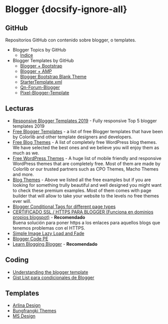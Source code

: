 # Blogger {docsify-ignore-all}

## GitHub

Repositorios GitHub con contenido sobre blogger, o templates.

- Blogger Topics by GitHub
  - [Índice](https://github.com/search?q=blogger&type=Topics)
- Blogger Templates by GitHub
  - [Blogger + Bootstrap](https://github.com/SidVal/blogger-bootstrap)
  - [Blogger + AMP](https://github.com/noel-aidesign/create-own-theme)
  - [Blogger Bootstrap Blank Theme](https://github.com/AlFatihs/BloggerBootstrapBlankTheme)
  - [StarterTemplate.xml](https://github.com/fassetar/blogger-docs/blob/gh-pages/StarterTemplate.xml)
  - [Qn-Forum-Blogger](https://github.com/mhdfasilwyd/Qn-Forum-Blogger)
  - [Pixel-Blogger-Template](https://github.com/mhdfasilwyd/Pixel-Blogger-Template)
  
## Lecturas

- [Responsive Blogger Templates 2019](https://www.pcweek.in/2018/10/responsive-blogger-templates.html) - Fully responsive Top 5 blogger templates 2019
- [Free Blogger Templates](https://colorlib.com/wp/free-blogger-templates/) - a list of free Blogger templates that have been by Colorlib and other template designers and developers.
- [Free Blog Themes](https://colorlib.com/wp/free-wordpress-blog-themes/) - A list of completely free WordPress blog themes. We have selected the best ones and we believe you will enjoy them as much as we.
- [Free WordPress Themes](https://colorlib.com/wp/free-wordpress-themes/) - A huge list of mobile friendly and responsive WordPress themes that are completely free. Most of them are made by Colorlib or our trusted partners such as CPO Themes, Macho Themes and more.
- [Blog Themes](https://colorlib.com/wp/best-personal-blog-wordpress-themes/) - Above we listed all the free examples but if you are looking for something trully beautiful and well designed you might want to check these premium examples. Most of them comes with page builder that will allow to take your website to the levels no free themes ever will.
- [Blogger Conditional Tags for different page types](https://ultimatebloggerguide.blogspot.com/2016/07/blogger-conditional-tags-for-page-types.html)
- [CERTIFICADO SSL / HTTPS PARA BLOGGER (Funciona en dominios propios blogspot)](https://hablemosenweb.blogspot.com/2017/10/ssl-https-dominio-propio-blogger-blogspot.html) - **Recomendado**  
  Buena solución para poner https a los enlaces para aquellos blogs que tenemos problemas con el HTTPS. 
- [Simple Image Lazy Load and Fade](https://davidwalsh.name/lazyload-image-fade)
- [Blogger Code PE](https://bloggercode-blogconnexion.blogspot.com/)
- [Learn Blogging Blogger](http://www.theedifier.com/blogging-blogger/) - **Recomendado**

## Coding

- [Understanding the blogger template](http://thoughtsomething.blogspot.com/2009/01/understanding-blogger-template-1.html)
- [Gist List para condicionales de Blogger](https://gist.github.com/oliverdoetsch/153334604fdda9fe9191)

## Templates

- [Arlina Design](https://www.arlinadzgn.com/search/label/Template?&max-results=10)
- [Bungfrangki Themes](https://www.bungfrangki.com/search/label/Templates?max-results=8)
- [MS Design](https://www.msdesignbd.com/search/label/Free)
